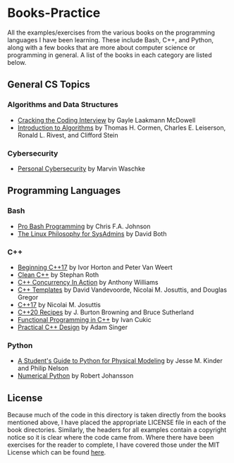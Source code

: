 # Books-Practice

All the examples/exercises from the various books on the programming languages I have been learning. These include Bash, C++, and Python, along with a few books that are more about computer science or programming in general. A list of the books in each category are listed below.

## General CS Topics

### Algorithms and Data Structures

- [Cracking the Coding Interview](http://www.crackingthecodinginterview.com) by Gayle Laakmann McDowell
- [Introduction to Algorithms](https://mitpress.mit.edu/books/introduction-algorithms-third-edition) by Thomas H. Cormen, Charles E. Leiserson, Ronald L. Rivest, and Clifford Stein

### Cybersecurity

- [Personal Cybersecurity](https://www.apress.com/gp/book/9781484224298) by Marvin Waschke

## Programming Languages

### Bash

- [Pro Bash Programming](https://github.com/Apress/pro-bash-programming) by Chris F.A. Johnson
- [The Linux Philosophy for SysAdmins](https://github.com/Apress/linux-philo-sysadmins) by David Both

### C++

- [Beginning C++17](https://github.com/Apress/beg-cplusplus17) by Ivor Horton and Peter Van Weert
- [Clean C++](https://github.com/Apress/clean-cplusplus) by Stephan Roth
- [C++ Concurrency In Action](https://github.com/anthonywilliams/ccia_code_samples) by Anthony Williams
- [C++ Templates](http://www.tmplbook.com) by David Vandevoorde, Nicolai M. Josuttis, and Douglas Gregor
- [C++17](http://www.cppstd17.com) by Nicolai M. Josuttis
- [C++20 Recipes](https://github.com/Apress/cpp-20-recipes) by J. Burton Browning and Bruce Sutherland
- [Functional Programming in C++](https://gitlab.com/manning-fpcpp-book) by Ivan Cukic
- [Practical C++ Design](https://github.com/Apress/practical-cplusplus-design) by Adam Singer

<!-- - [Modern X86 Assembly Language Programming](https://github.com/Apress/modern-x86-assembly-language-programming-2e) by Daniel Kusswurm

## PHP and MySQL

- [Beginning PHP and MySQL](https://github.com/Apress/beginning-php-and-mysql-5e) by Frank M. Kromann-->

### Python

- [A Student's Guide to Python for Physical Modeling](http://physicalmodelingwithpython.blogspot.com/p/code-samples.html) by Jesse M. Kinder and Philip Nelson
- [Numerical Python](https://github.com/Apress/numerical-python-second-ed) by Robert Johansson

## License

Because much of the code in this directory is taken directly from the books mentioned above, I have placed the appropriate LICENSE file in each of the book directories. Similarly, the headers for all examples contain a copyright notice so it is clear where the code came from. Where there have been exercises for the reader to complete, I have covered those under the MIT License which can be found [here](https://github.com/crdrisko/nd-research/blob/master/LICENSE).
